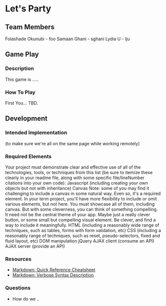 Let's Party 
=============

## Team Members 
Folashade Okunubi - foo 
Samaan Ghani - sghani
Lydia U - lju

## Game Play
### Description
This game is .....

### How To Play
First You... TBD.

## Development
### Intended Implementation
(to make sure we're all on the same page while working remotely)

### Required Elements
Your project must demonstrate clear and effective use of all of the technologies, tools, or techniques from this list (be sure to itemize these clearly in your readme file, along with some specific file/lineNumber citations into your own code):
Javascript (including creating your own objects but not with inheritance)
Canvas
Note: some of you may find it challenging to include a canvas in some natural way.  Even so, it's a required element.  In your term project, you'll have more flexibility to include or omit various elements, but not here.  You must showcase all of them, including canvas.  But with some cleverness, you can think of something compelling.  It need not be the central theme of your app.  Maybe just a really clever button, or some small but compelling visual element.  Be clever, and find a way to include it meaningfully.
HTML (including a reasonably wide range of techniques, such as tables, forms with form validation, etc)
CSS (including a reasonably range of techniques, such as reset, pseudo-selectors, fixed and fluid layout, etc)
DOM manipulation
jQuery
AJAX client (consume an API)
AJAX server (provide an API)

### Resources
+ [Markdown: Quick Reference Cheatsheet](https://github.com/adam-p/markdown-here/wiki/Markdown-Cheatsheet)
+ [Markdown: Verbose Syntax Description](http://daringfireball.net/projects/markdown/syntax)


### Questions
+ How do we ..